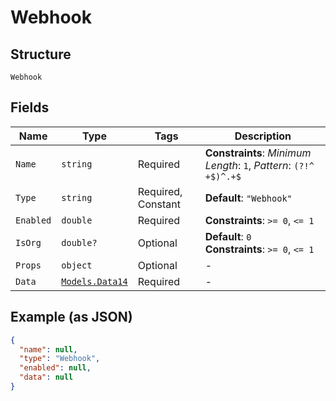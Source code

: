 
# Webhook

## Structure

`Webhook`

## Fields

| Name | Type | Tags | Description |
|  --- | --- | --- | --- |
| `Name` | `string` | Required | **Constraints**: *Minimum Length*: `1`, *Pattern*: `(?!^ +$)^.+$` |
| `Type` | `string` | Required, Constant | **Default**: `"Webhook"` |
| `Enabled` | `double` | Required | **Constraints**: `>= 0`, `<= 1` |
| `IsOrg` | `double?` | Optional | **Default**: `0`<br>**Constraints**: `>= 0`, `<= 1` |
| `Props` | `object` | Optional | - |
| `Data` | [`Models.Data14`](../../doc/models/data-14.md) | Required | - |

## Example (as JSON)

```json
{
  "name": null,
  "type": "Webhook",
  "enabled": null,
  "data": null
}
```

